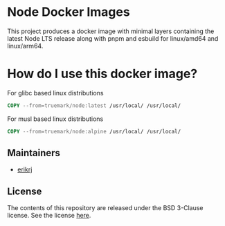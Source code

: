 # Node Docker Images

This project produces a docker image with minimal layers containing the latest
Node LTS release along with pnpm and esbuild for linux/amd64 and linux/arm64.

# How do I use this docker image?

For glibc based linux distributions
```Dockerfile
COPY --from=truemark/node:latest /usr/local/ /usr/local/
```

For musl based linux distributions
```Dockerfile
COPY --from=truemark/node:alpine /usr/local/ /usr/local/
```

## Maintainers

 - [erikrj](https://github.com/erikrj)

## License

The contents of this repository are released under the BSD 3-Clause license. See the
license [here](https://github.com/truemark/node-docker/blob/main/LICENSE.txt).
